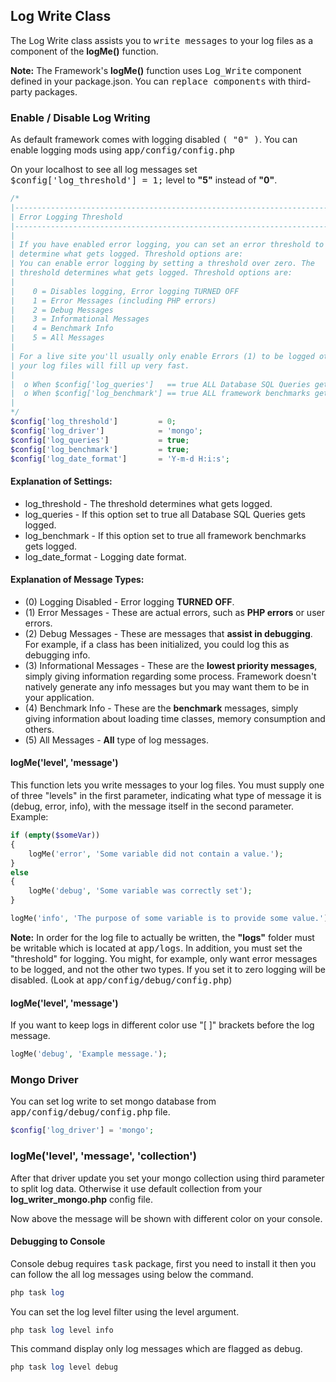 ## Log Write Class

The Log Write class assists you to <kbd>write messages</kbd> to your log files as a component of the <b>logMe()</b> function.

**Note:** The Framework's <b>logMe()</b> function uses <kbd>Log_Write</kbd> component defined in your package.json. You can <kbd>replace components</kbd> with third-party packages.

### Enable / Disable Log Writing

As default framework comes with logging disabled <kbd>( "0" )</kbd>. You can enable logging mods using <kbd>app/config/config.php</kbd>

On your localhost to see all log messages set <kbd>$config['log_threshold'] = 1;</kbd> level to <b>"5"</b> instead of <b>"0"</b>.

```php
/*
|--------------------------------------------------------------------------
| Error Logging Threshold
|--------------------------------------------------------------------------
|
| If you have enabled error logging, you can set an error threshold to 
| determine what gets logged. Threshold options are:
| You can enable error logging by setting a threshold over zero. The
| threshold determines what gets logged. Threshold options are:
|
|    0 = Disables logging, Error logging TURNED OFF
|    1 = Error Messages (including PHP errors)
|    2 = Debug Messages
|    3 = Informational Messages
|    4 = Benchmark Info
|    5 = All Messages
|
| For a live site you'll usually only enable Errors (1) to be logged otherwise
| your log files will fill up very fast.
|
|  o When $config['log_queries']   == true ALL Database SQL Queries gets logged.
|  o When $config['log_benchmark'] == true ALL framework benchmarks gets logged.
|
*/
$config['log_threshold']         = 0;
$config['log_driver']            = 'mongo';
$config['log_queries']           = true;
$config['log_benchmark']         = true;
$config['log_date_format']       = 'Y-m-d H:i:s';
```
#### Explanation of Settings:

* log_threshold - The threshold determines what gets logged.
* log_queries - If this option set to true all Database SQL Queries gets logged.
* log_benchmark - If this option set to true all framework benchmarks gets logged.
* log_date_format - Logging date format.

#### Explanation of Message Types:

* (0) Logging Disabled - Error logging <b>TURNED OFF</b>.
* (1) Error Messages - These are actual errors, such as <b>PHP errors</b> or user errors.
* (2) Debug Messages - These are messages that <b>assist in debugging</b>. For example, if a class has been initialized, you could log this as debugging info.
* (3) Informational Messages - These are the <b>lowest priority messages</b>, simply giving information regarding some process. Framework doesn't natively generate any info messages but you may want them to be in your application.
* (4) Benchmark Info - These are the <b>benchmark</b> messages, simply giving information about loading time classes, memory consumption and others.
* (5) All Messages  - <b>All</b> type of log messages.

#### logMe('level', 'message')

This function lets you write messages to your log files. You must supply one of three "levels" in the first parameter, indicating what type of message it is (debug, error, info), with the message itself in the second parameter. Example:

```php
if (empty($someVar))
{
    logMe('error', 'Some variable did not contain a value.');
}
else
{
    logMe('debug', 'Some variable was correctly set');
}

logMe('info', 'The purpose of some variable is to provide some value.');
```

**Note:** In order for the log file to actually be written, the <b>"logs"</b> folder must be writable which is located at <kbd>app/logs</kbd>. In addition, you must set the "threshold" for logging. You might, for example, only want error messages to be logged, and not the other two types. If you set it to zero logging will be disabled. (Look at <kbd>app/config/debug/config.php</kbd>)

#### logMe('level', 'message')

If you want to keep logs in different color use "[ ]" brackets before the log message.

```php
logMe('debug', 'Example message.');
```

### Mongo Driver

You can set log write  to set mongo database from <kbd>app/config/debug/config.php</kbd> file.

```php
$config['log_driver'] = 'mongo';
```
### logMe('level', 'message', 'collection')

After that driver update you set your mongo collection using third parameter to split log data. Otherwise it use default collection from your <b>log_writer_mongo.php</b> config file.

Now above the message will be shown with different color on your console.

#### Debugging to Console

Console debug requires <kbd>task</kbd> package, first you need to install it then you can follow the all log messages using below the command.

```php
php task log
```
You can set the log level filter using the level argument.

```php
php task log level info
```

This command display only log messages which are flagged as debug.

```php
php task log level debug
```